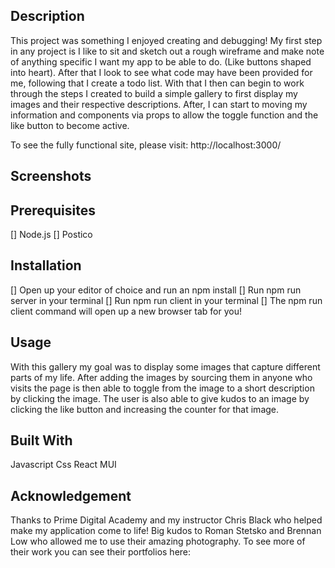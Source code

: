 

## Description
This project was something I enjoyed creating and debugging! My first step in any project is I like to sit and sketch out a rough wireframe and make note of anything specific I want my app to be able to do. (Like buttons shaped into heart). After that I look to see what code may have been provided for me, following that I create a todo list. With that I then can begin to work through the steps I created to build a simple gallery to first display my images and their respective descriptions. After, I can start to moving my information and components via props to allow the toggle function and the like button to become active.

To see the fully functional site, please visit: http://localhost:3000/

## Screenshots 

## Prerequisites
[] Node.js
[] Postico



## Installation
[] Open up your editor of choice and run an npm install
[] Run npm run server in your terminal
[] Run npm run client in your terminal
[] The npm run client command will open up a new browser tab for you!

## Usage
With this gallery my goal was to display some images that capture different parts of my life. After adding the images by sourcing them in anyone who visits the page is then able to toggle from the image to a short description by clicking the image. The user is also able to give kudos to an image by clicking the like button and increasing the counter for that image.


## Built With 
Javascript 
Css 
React 
MUI 

## Acknowledgement 
Thanks to Prime Digital Academy and my instructor Chris Black who helped make my application come to life! Big kudos to Roman Stetsko and Brennan Low who allowed me to use their amazing photography. To see more of their work you can see their portfolios here: 





